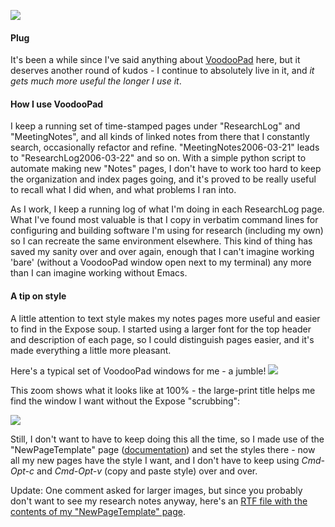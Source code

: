 <!--
.. title: VoodooPad life
.. date: 2006/03/22 16:18
.. slug: voodoopad-life
.. link:
.. description:
.. tags: mac
-->


![](http://michael-mccracken.net/img/vpicon-iputmybraininit.png)

#### Plug
It's been a while since I've said anything about [VoodooPad](http://flyingmeat.com/voodoopad/) here, but it deserves another round of kudos - I continue to absolutely live in it, and *it gets much more useful the longer I use it*.

#### How I use VoodooPad

I keep a running set of time-stamped pages under "ResearchLog" and "MeetingNotes", and all kinds of linked notes from there that I constantly search, occasionally refactor and refine. "MeetingNotes2006-03-21" leads to "ResearchLog2006-03-22" and so on. With a simple python script to automate making new "Notes" pages, I don't have to work too hard to keep the organization and index pages going, and it's proved to be really useful to recall what I did when, and what problems I ran into.

As I work, I keep a running log of what I'm doing in each ResearchLog page. What I've found most valuable is that I copy in verbatim command lines for configuring and building software I'm using for research (including my own) so I can recreate the same environment elsewhere. This kind of thing has saved my sanity over and over again, enough that I can't imagine working 'bare' (without a VoodooPad window open next to my terminal) any more than I can imagine working without Emacs.

#### A tip on style

A little attention to text style makes my notes pages more useful and easier to find in the Expose soup. I started using a larger font for the top header and description of each page, so I could distinguish pages easier, and it's made everything a little more pleasant.

Here's a typical set of VoodooPad windows for me - a jumble!
![](http://michael-mccracken.net/img/blog-vp-expose-screencap.png)

This zoom shows what it looks like at 100% - the large-print title helps me find the window I want without the Expose "scrubbing":

![](http://michael-mccracken.net/img/blog-expose-zoom.png)

Still, I don't want to have to keep doing this all the time, so I made use of the "NewPageTemplate" page ([documentation](http://flyingmeat.com/fs/flystashweb.cgi/ea844ef8-efec-01d9-1a55-c0cbe4c4b030)) and set the styles there - now all my new pages have the style I want, and I don't have to keep using *Cmd-Opt-c* and *Cmd-Opt-v* (copy and paste style) over and over.

Update: One comment asked for larger images, but since you probably don't want to see my research notes anyway, here's an [RTF file with the contents of my "NewPageTemplate" page](http://michael-mccracken.net/VoodooPadNewPageTemplate.rtf).
